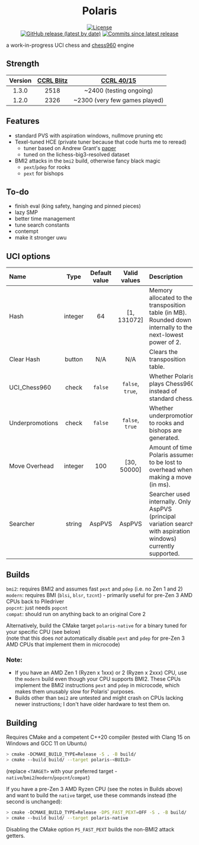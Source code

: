 <div align="center">

# Polaris

[![License](https://img.shields.io/github/license/Ciekce/Polaris?style=for-the-badge)](https://github.com/Ciekce/Polaris/blob/main/LICENSE)  
[![GitHub release (latest by date)](https://img.shields.io/github/v/release/Ciekce/Polaris?style=for-the-badge)](https://github.com/Ciekce/Polaris/releases/latest)
[![Commits since latest release](https://img.shields.io/github/commits-since/Ciekce/Polaris/latest?style=for-the-badge)](https://github.com/Ciekce/Polaris/commits/main)

</div>

a work-in-progress UCI chess and [chess960](https://en.wikipedia.org/wiki/Fischer_random_chess) engine

## Strength
| Version | [CCRL Blitz](https://www.computerchess.org.uk/ccrl/404/) | [CCRL 40/15](https://www.computerchess.org.uk/ccrl/4040/) |
|:-------:|:--------------------------------------------------------:|:---------------------------------------------------------:|
|  1.3.0  |                           2518                           |                  ~2400 (testing ongoing)                  |
|  1.2.0  |                           2326                           |               ~2300 (very few games played)               |

## Features
- standard PVS with aspiration windows, nullmove pruning etc
- Texel-tuned HCE (private tuner because that code hurts me to reread)
  - tuner based on Andrew Grant's [paper](https://github.com/AndyGrant/Ethereal/blob/master/Tuning.pdf)
  - tuned on the lichess-big3-resolved dataset
- BMI2 attacks in the `bmi2` build, otherwise fancy black magic
  - `pext`/`pdep` for rooks
  - `pext` for bishops

## To-do
- finish eval (king safety, hanging and pinned pieces)
- lazy SMP
- better time management
- tune search constants
- contempt
- make it stronger uwu

## UCI options
| Name            |  Type   | Default value |   Valid values   | Description                                                                                                     |
|:----------------|:-------:|:-------------:|:----------------:|:----------------------------------------------------------------------------------------------------------------|
| Hash            | integer |      64       |   [1, 131072]    | Memory allocated to the transposition table (in MB). Rounded down internally to the next-lowest power of 2.     |
| Clear Hash      | button  |      N/A      |       N/A        | Clears the transposition table.                                                                                 |
| UCI_Chess960    |  check  |    `false`    | `false`, `true`, | Whether Polaris plays Chess960 instead of standard chess.                                                       |
| Underpromotions |  check  |    `false`    | `false`, `true`  | Whether underpromotions to rooks and bishops are generated.                                                     |
| Move Overhead   | integer |      100      |   [30, 50000]    | Amount of time Polaris assumes to be lost to overhead when making a move (in ms).                               |
| Searcher        | string  |    AspPVS     |      AspPVS      | Searcher used internally. Only AspPVS (principal variation search with aspiration windows) currently supported. |

## Builds
`bmi2`: requires BMI2 and assumes fast `pext` and `pdep` (i.e. no Zen 1 and 2)  
`modern`: requires BMI (`blsi`, `blsr`, `tzcnt`) - primarily useful for pre-Zen 3 AMD CPUs back to Piledriver  
`popcnt`: just needs `popcnt`  
`compat`: should run on anything back to an original Core 2

Alternatively, build the CMake target `polaris-native` for a binary tuned for your specific CPU (see below)  
(note that this does *not* automatically disable `pext` and `pdep` for pre-Zen 3 AMD CPUs that implement them in microcode)

### Note:  
- If you have an AMD Zen 1 (Ryzen x 1xxx) or 2 (Ryzen x 2xxx) CPU, use the `modern` build even though your CPU supports BMI2. These CPUs implement the BMI2 instructions `pext` and `pdep` in microcode, which makes them unusably slow for Polaris' purposes. 
- Builds other than `bmi2` are untested and might crash on CPUs lacking newer instructions; I don't have older hardware to test them on.

## Building
Requires CMake and a competent C++20 compiler (tested with Clang 15 on Windows and GCC 11 on Ubuntu)
```bash
> cmake -DCMAKE_BUILD_TYPE=Release -S . -B build/
> cmake --build build/ --target polaris-<BUILD>
```
(replace `<TARGET>` with your preferred target - `native`/`bmi2`/`modern`/`popcnt`/`compat`)

If you have a pre-Zen 3 AMD Ryzen CPU (see the notes in Builds above) and want to build the `native` target, use these commands instead (the second is unchanged):
```bash
> cmake -DCMAKE_BUILD_TYPE=Release -DPS_FAST_PEXT=OFF -S . -B build/
> cmake --build build/ --target polaris-native
```
Disabling the CMake option `PS_FAST_PEXT` builds the non-BMI2 attack getters.
